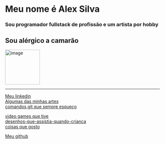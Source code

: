 <h1>Meu nome é Alex Silva</h1>
<h3>Sou programador fullstack de profissão e um artista por hobby</h3>


## Sou alérgico a camarão
<img width="113" alt="image" src="https://github.com/user-attachments/assets/6fd3d294-65ce-4bfd-8444-cd16c35a2426">



<hr>
<a href="https://www.linkedin.com/in/alex3aguiar/">Meu linkedin</a>
<br>
<a href="https://github.com/alex3aguiar/alex3aguiar/blob/main/arts.md">Algumas das minhas artes</a>
<br>
<a href="https://github.com/alex3aguiar/alex3aguiar/blob/main/comandos-que-eu-sempre-esqueço-e-preciso-de-um-lugar-pra-consultar.md">comandos git que sempre esqueço</a>

<a href="https://github.com/alex3aguiar/alex3aguiar/blob/main/video%20games.md">video games que tive</a>
<br>
<a href="https://github.com/alex3aguiar/alex3aguiar/blob/main/desenhos-que-assistia-quando-crianca.md">desenhos-que-assistia-quando-crianca</a>
<br>
<a href="https://github.com/alex3aguiar/alex3aguiar/blob/main/coisas%20que%20gosto.md">coisas que gosto</a>
<br>

<a href="https://github.com/alex3aguiar">Meu github</a>
